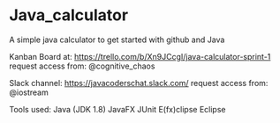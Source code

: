# Java_calculator
A simple java calculator to get started with github and Java


Kanban Board at:
https://trello.com/b/Xn9JCcgI/java-calculator-sprint-1
request access from: @cognitive_chaos

Slack channel:
https://javacoderschat.slack.com/ 
request access from: @iostream


Tools used:
Java (JDK 1.8)
JavaFX
JUnit
E(fx)clipse
Eclipse


